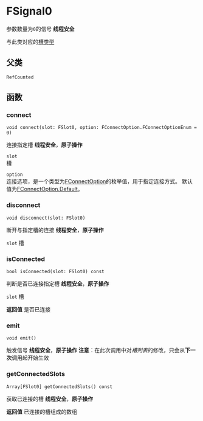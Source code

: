 # FSignal0
参数数量为`0`的信号
**线程安全**

与此类对应的[槽类型](FSlot0.md)

## 父类
`RefCounted`

## 函数

### connect
```gdscript
void connect(slot: FSlot0, option: FConnectOption.FConnectOptionEnum = 0)
```
连接指定槽
**线程安全**，**原子操作**

`slot`  
槽

`option`  
连接选项，是一个类型为[FConnectOption](FConnectOption.md)的枚举值，用于指定连接方式。
默认值为[FConnectOption.Default](FConnectOption.md#default)。

### disconnect
```gdscript
void disconnect(slot: FSlot0)
```
断开与指定槽的连接
**线程安全**，**原子操作**

`slot`
槽

### isConnected
```gdscript
bool isConnected(slot: FSlot0) const
```
判断是否已连接指定槽
**线程安全**，**原子操作**

`slot`
槽

**返回值**
是否已连接

### emit
```gdscript
void emit()
```
触发信号
**线程安全**，**原子操作**
**注意**：在此次调用中对*槽列表*的修改，只会从**下一次**调用起开始生效

### getConnectedSlots
```gdscript
Array[FSlot0] getConnectedSlots() const
```
获取已连接的槽
**线程安全**，**原子操作**

**返回值**
已连接的槽组成的数组
